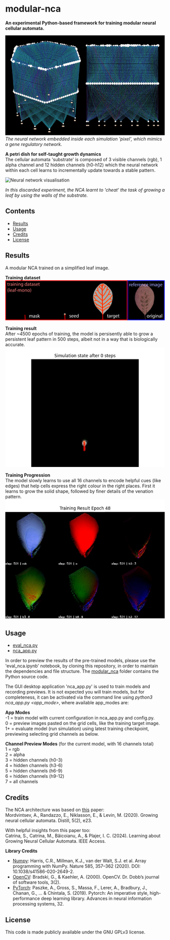 # modular-nca
**An experimental Python-based framework for training modular neural cellular automata.**

 ![Neural network visualisation](https://github.com/paveworkshop/modular-nca/blob/main/previews/neural-network.png)  
_The neural network embedded inside each simulation 'pixel', which mimics a gene regulatory network._
 
**A petri dish for self-taught growth dynamics**  
The cellular automata 'substrate' is composed of 3 visible channels (rgb), 1 alpha channel and 12 hidden channels (h0-h12) which the neural network within each cell learns to incrementally update towards a stable pattern.  

![Neural network visualisation](https://github.com/paveworkshop/modular-nca/blob/main/previews/hex-leaf-mono-7-0-64-16-9241-3826-1721073373.gif)  

_In this discarded experiment, the NCA learnt to 'cheat' the task of growing a leaf by using the walls of the substrate._

## Contents
- [Results](#Results)
- [Usage](#Usage)
- [Credits](#Credits)
- [License](#License)

## Results
A modular NCA trained on a simplified leaf image.  

**Training dataset**  
 ![Leaf training set](https://github.com/paveworkshop/modular-nca/blob/main/training_datasets/leaf-mono-thumbnail.png)
 
**Training result**  
After ~4500 epochs of training, the model is persisently able to grow a persistent leaf pattern in 500 steps, albeit not in a way that is biologically accurate.  
![Leaf training result](https://github.com/paveworkshop/modular-nca/blob/main/previews/leaf-mono-small-training-result-visible.gif)

**Training Progression**  
The model slowly learns to use all 16 channels to encode helpful cues (like edges) that help cells express the right colour in the right places. First it learns to grow the solid shape, followed by finer details of the venation pattern.  
![Leaf training progression](https://github.com/paveworkshop/modular-nca/blob/main/previews/leaf-mono-small-training-progression-all.gif)

## Usage
- [eval_nca.py](eval_nca.ipynb)
- [nca_app.py](nca_app.py)

In order to preview the results of the pre-trained models, please use the 'eval_nca.ipynb' notebook, by cloning this repository, in order to maintain the dependencies and file structure.
The [modular_nca](modular_nca) folder contains the Python source code.

The GUI desktop application 'nca_app.py' is used to train models and recording previews. It is not expected you will train models, but for completeness, it can be activated via the command line using _python3 nca_app.py <app_mode>_, where available app_modes are:

**App Modes**  
-1 = train model with current configuration in nca_app.py and config.py.  
0 = preview images pasted on the grid cells, like the training target image.  
1+ = evaluate model (run simulation) using latest training checkpoint, previewing selecting grid channels as below.  

**Channel Preview Modes** (for the current model, with 16 channels total)   
1 = rgb   
2 = alpha  
3 = hidden channels (h0-3)    
4 = hidden channels (h3-6)  
5 = hidden channels (h6-9)  
6 = hidden channels (h9-12)  
7 = all channels  

## Credits
The NCA architecture was based on [this](https://distill.pub/2020/growing-ca/) paper:  
Mordvintsev, A., Randazzo, E., Niklasson, E., & Levin, M. (2020). Growing neural cellular automata. Distill, 5(2), e23. 

With helpful insights from this paper too:  
Catrina, S., Catrina, M., Băicoianu, A., & Plajer, I. C. (2024). Learning about Growing Neural Cellular Automata. IEEE Access.

**Library Credits**
- [Numpy](https://numpy.org/): Harris, C.R., Millman, K.J., van der Walt, S.J. et al. Array programming with NumPy. Nature 585, 357–362 (2020). DOI: 10.1038/s41586-020-2649-2.
- [OpenCV](https://opencv.org/): Bradski, G., & Kaehler, A. (2000). OpenCV. Dr. Dobb’s journal of software tools, 3(2).
- [PyTorch](https://pytorch.org/): Paszke, A., Gross, S., Massa, F., Lerer, A., Bradbury, J., Chanan, G., ... & Chintala, S. (2019). Pytorch: An imperative style, high-performance deep learning library. Advances in neural information processing systems, 32.
## License
This code is made publicly available under the GNU GPLv3 license.
